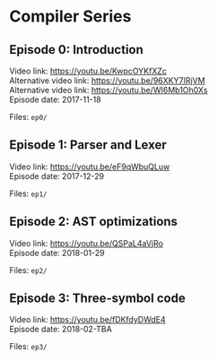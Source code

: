 # Compiler Series

## Episode 0: Introduction

Video link: https://youtu.be/KwpcOYKfXZc  
Alternative video link: https://youtu.be/96XKY7IRjVM  
Alternative video link: https://youtu.be/WI6Mb1Oh0Xs  
Episode date: 2017-11-18  

Files: `ep0/`

## Episode 1: Parser and Lexer

Video link: https://youtu.be/eF9qWbuQLuw  
Episode date: 2017-12-29  

Files: `ep1/`

## Episode 2: AST optimizations

Video link: https://youtu.be/QSPaL4aVjRo  
Episode date: 2018-01-29  

Files: `ep2/`

## Episode 3: Three-symbol code

Video link: https://youtu.be/fDKfdyDWdE4  
Episode date: 2018-02-TBA  

Files: `ep3/`

